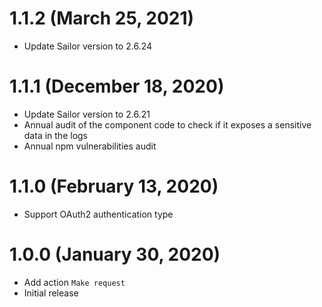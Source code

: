 # 1.1.2 (March 25, 2021)

* Update Sailor version to 2.6.24

# 1.1.1 (December 18, 2020)

* Update Sailor version to 2.6.21
* Annual audit of the component code to check if it exposes a sensitive data in the logs
* Annual npm vulnerabilities audit

# 1.1.0 (February 13, 2020)

* Support OAuth2 authentication type

# 1.0.0 (January 30, 2020)

* Add action `Make request`
* Initial release

